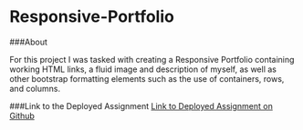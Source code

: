 # Responsive-Portfolio

###About

For this project I was tasked with creating a Responsive Portfolio containing working HTML links, a fluid image and description of myself, as well as other bootstrap formatting elements such as the use of containers, rows, and columns.

###Link to the Deployed Assignment
[Link to Deployed Assignment on Github](https://myhyun.github.io/responsive-portfolio/)
